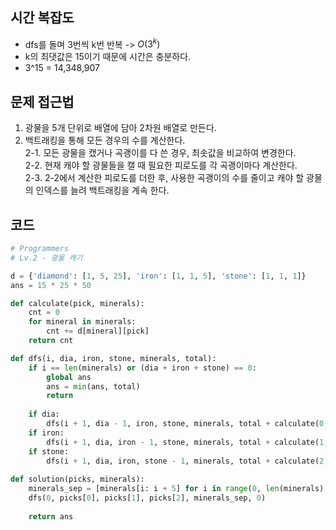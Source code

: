 ## 시간 복잡도
- dfs를 돌며 3번씩 k번 반복 -> $O(3^k)$
- k의 최댓값은 15이기 때문에 시간은 충분하다.
- 3^15 = 14,348,907

## 문제 접근법

1. 광물을 5개 단위로 배열에 담아 2차원 배열로 만든다.
2. 백트래킹을 통해 모든 경우의 수를 계산한다.  
    2-1. 모든 광물을 캤거나 곡괭이를 다 쓴 경우, 최솟값을 비교하여 변경한다.  
    2-2. 현재 캐야 할 광물들을 캘 때 필요한 피로도를 각 곡괭이마다 계산한다.  
    2-3. 2-2에서 계산한 피로도를 더한 후, 사용한 곡괭이의 수를 줄이고 캐야 할 광물의 인덱스를 늘려 백트래킹을 계속 한다.


## 코드

```python
# Programmers
# Lv.2 - 광물 캐기

d = {'diamond': [1, 5, 25], 'iron': [1, 1, 5], 'stone': [1, 1, 1]}
ans = 15 * 25 * 50

def calculate(pick, minerals):
    cnt = 0
    for mineral in minerals:
        cnt += d[mineral][pick]
    return cnt

def dfs(i, dia, iron, stone, minerals, total):
    if i == len(minerals) or (dia + iron + stone) == 0:
        global ans
        ans = min(ans, total)
        return
    
    if dia:
        dfs(i + 1, dia - 1, iron, stone, minerals, total + calculate(0, minerals[i]))
    if iron:
        dfs(i + 1, dia, iron - 1, stone, minerals, total + calculate(1, minerals[i]))
    if stone:
        dfs(i + 1, dia, iron, stone - 1, minerals, total + calculate(2, minerals[i]))
        
def solution(picks, minerals):
    minerals_sep = [minerals[i: i + 5] for i in range(0, len(minerals), 5)]
    dfs(0, picks[0], picks[1], picks[2], minerals_sep, 0)
    
    return ans
```